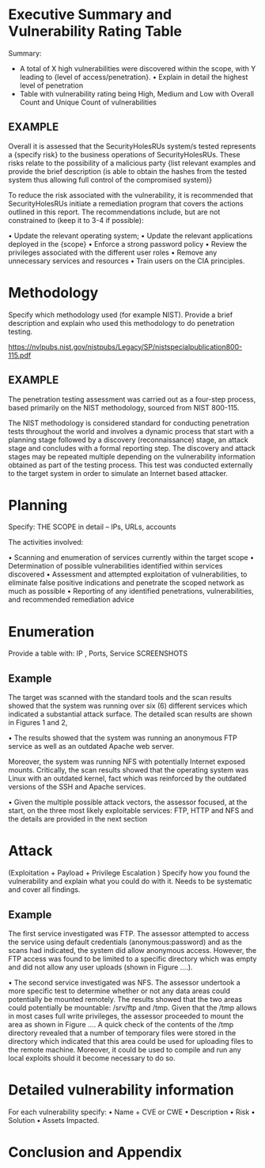 # Executive Summary and Vulnerability Rating Table

Summary:  
- A total of X high vulnerabilities were discovered within the scope, with Y leading to {level of
access/penetration}.
• Explain in detail the highest level of penetration
- Table with vulnerability rating being High, Medium and Low with Overall Count and Unique Count of vulnerabilities

## EXAMPLE
Overall it is assessed that the SecurityHolesRUs system/s tested represents a {specify risk} to the business
operations of SecurityHolesRUs. These risks relate to the possibility of a malicious party {list relevant examples
and provide the brief description (is able to obtain the hashes from the tested system thus allowing full
control of the compromised system)}

To reduce the risk associated with the vulnerability, it is recommended that SecurityHolesRUs initiate a
remediation program that covers the actions outlined in this report. The recommendations include, but
are not constrained to (keep it to 3-4 if possible):

• Update the relevant operating system;
• Update the relevant applications deployed in the {scope}
• Enforce a strong password policy
• Review the privileges associated with the different user roles
• Remove any unnecessary services and resources
• Train users on the CIA principles.

# Methodology 

Specify which methodology used (for example NIST). Provide a
brief description and explain who used this methodology to do
penetration testing.

https://nvlpubs.nist.gov/nistpubs/Legacy/SP/nistspecialpublication800-115.pdf

## EXAMPLE

The penetration testing assessment was carried out as a
four-step process, based primarily on the NIST
methodology, sourced from NIST 800-115. 

The NIST methodology is considered standard for conducting
penetration tests throughout the world and involves a
dynamic process that start with a planning stage
followed by a discovery (reconnaissance) stage, an
attack stage and concludes with a formal reporting step.
The discovery and attack stages may be repeated
multiple depending on the vulnerability information
obtained as part of the testing process. This test was 
conducted externally to the target system
in order to simulate an Internet based attacker.

# Planning
Specify: THE SCOPE in detail – IPs, URLs, accounts

The activities involved:

• Scanning and enumeration of services currently within the target scope
• Determination of possible vulnerabilities identified within services discovered
• Assessment and attempted exploitation of vulnerabilities, to eliminate false positive indications and penetrate the
scoped network as much as possible
• Reporting of any identified penetrations, vulnerabilities, and recommended remediation advice

# Enumeration
Provide a table with: IP , Ports, Service
SCREENSHOTS

## Example

The target was scanned with the standard tools and the scan results showed that the system was running over six (6)
different services which indicated a substantial attack surface. The detailed scan results are shown in Figures 1 and 2,

• The results showed that the system was running an anonymous FTP service as well as an outdated Apache web server.

Moreover, the system was running NFS with potentially Internet exposed mounts. Critically, the scan results showed
that the operating system was Linux with an outdated kernel, fact which was reinforced by the outdated versions of the
SSH and Apache services.

• Given the multiple possible attack vectors, the assessor focused, at the start, on the three most likely exploitable
services: FTP, HTTP and NFS and the details are provided in the next section

# Attack
(Exploitation + Payload + Privilege Escalation )
Specify how you found the vulnerability and explain what you could do with it. Needs to be systematic and cover all findings.

## Example

The first service investigated was FTP. The assessor attempted to access the service using default credentials (anonymous:password) and as the
scans had indicated, the system did allow anonymous access. However, the FTP access was found to be limited to a specific directory which was
empty and did not allow any user uploads (shown in Figure ….).

• The second service investigated was NFS. The assessor undertook a more specific test to determine whether or not any data areas could
potentially be mounted remotely. The results showed that the two areas could potentially be mountable: /srv/ftp and /tmp. Given that the /tmp
allows in most cases full write privileges, the assessor proceeded to mount the area as shown in Figure …. A quick check of the contents of the
/tmp directory revealed that a number of temporary files were stored in the directory which indicated that this area could be used for uploading
files to the remote machine. Moreover, it could be used to compile and run any local exploits should it become necessary to do so.

# Detailed vulnerability information

For each vulnerability specify:
• Name + CVE or CWE
• Description
• Risk
• Solution
• Assets Impacted.

# Conclusion and Appendix








